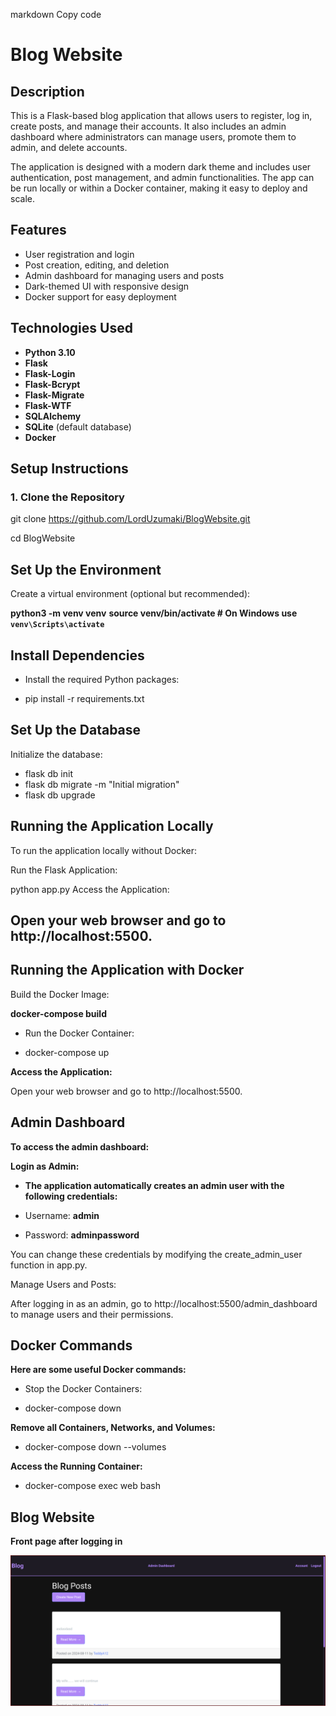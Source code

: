 markdown
Copy code
# Blog Website

## Description

This is a Flask-based blog application that allows users to register, log in, create posts, and manage their accounts. It also includes an admin dashboard where administrators can manage users, promote them to admin, and delete accounts.

The application is designed with a modern dark theme and includes user authentication, post management, and admin functionalities. The app can be run locally or within a Docker container, making it easy to deploy and scale.

## Features

- User registration and login
- Post creation, editing, and deletion
- Admin dashboard for managing users and posts
- Dark-themed UI with responsive design
- Docker support for easy deployment

## Technologies Used

- **Python 3.10**
- **Flask**
- **Flask-Login**
- **Flask-Bcrypt**
- **Flask-Migrate**
- **Flask-WTF**
- **SQLAlchemy**
- **SQLite** (default database)
- **Docker**

## Setup Instructions

### 1. Clone the Repository


git clone https://github.com/LordUzumaki/BlogWebsite.git

cd BlogWebsite

## Set Up the Environment
Create a virtual environment (optional but recommended):

**python3 -m venv venv**
**source venv/bin/activate  # On Windows use `venv\Scripts\activate`**
## Install Dependencies
- Install the required Python packages:


- pip install -r requirements.txt

## Set Up the Database
Initialize the database:

- flask db init
- flask db migrate -m "Initial migration"
- flask db upgrade

## Running the Application Locally
To run the application locally without Docker:

Run the Flask Application:

python app.py
Access the Application:

## Open your web browser and go to http://localhost:5500.

## Running the Application with Docker
Build the Docker Image:

**docker-compose build**
 - Run the Docker Container:

 - docker-compose up

**Access the Application:**

Open your web browser and go to http://localhost:5500.

## Admin Dashboard

**To access the admin dashboard:**

**Login as Admin:**

- **The application automatically creates an admin user with the following credentials:**

- Username: **admin**
- Password: **adminpassword**

You can change these credentials by modifying the create_admin_user function in app.py.

Manage Users and Posts:

After logging in as an admin, go to http://localhost:5500/admin_dashboard to manage users and their permissions.

## Docker Commands
**Here are some useful Docker commands:**

- Stop the Docker Containers:

- docker-compose down

**Remove all Containers, Networks, and Volumes:**

- docker-compose down --volumes

**Access the Running Container:**

- docker-compose exec web bash

## Blog Website

**Front page after logging in**

![My Blog Screenshot](img/PracticeFullstackDev.png)
